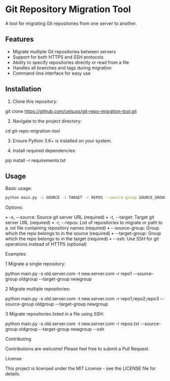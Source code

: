 # Git Repository Migration Tool

A tool for migrating Git repositories from one server to another.

## Features

- Migrate multiple Git repositories between servers
- Support for both HTTPS and SSH protocols
- Ability to specify repositories directly or read from a file
- Handles all branches and tags during migration
- Command-line interface for easy use

## Installation

1. Clone this repository:


git clone https://github.com/celsuss/git-repo-migration-tool.git


2. Navigate to the project directory:


cd git-repo-migration-tool


3. Ensure Python 3.6+ is installed on your system.

4. Install required dependencies:


pip install -r requirements.txt



## Usage

Basic usage:

```bash
python main.py -s SOURCE -t TARGET -r REPOS --source-group SOURCE_GROUP --target-group TARGET_GROUP [--ssh]
```


Options:

 • -s, --source: Source git server URL (required)
 • -t, --target: Target git server URL (required)
 • -r, --repos: List of repositories to migrate or path to a .txt file containing repository names (required)
 • --source-group: Group which the repo belongs to in the source (required)
 • --target-group: Group which the repo belongs to in the target (required)
 • --ssh: Use SSH for git operations instead of HTTPS (optional)

Examples:

 1 Migrate a single repository:

   python main.py -s old.server.com -t new.server.com -r repo1 --source-group oldgroup --target-group newgroup

 2 Migrate multiple repositories:

   python main.py -s old.server.com -t new.server.com -r repo1,repo2,repo3 --source-group oldgroup --target-group newgroup

 3 Migrate repositories listed in a file using SSH:

   python main.py -s old.server.com -t new.server.com -r repos.txt --source-group oldgroup --target-group newgroup --ssh



Contributing

Contributions are welcome! Please feel free to submit a Pull Request.


License

This project is licensed under the MIT License - see the LICENSE file for details.
